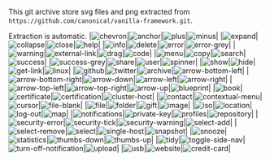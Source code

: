 This git archive store svg files and png extracted from ```https://github.com/canonical/vanilla-framework.git```.

Extraction is automatic.
|![chevron](https://github.com/fderepas/icons/blob/main/img/chevron.png)|![anchor](https://github.com/fderepas/icons/blob/main/img/anchor.png)|![plus](https://github.com/fderepas/icons/blob/main/img/plus.png)|![minus](https://github.com/fderepas/icons/blob/main/img/minus.png)|
|![expand](https://github.com/fderepas/icons/blob/main/img/expand.png)|![collapse](https://github.com/fderepas/icons/blob/main/img/collapse.png)|![close](https://github.com/fderepas/icons/blob/main/img/close.png)|![help](https://github.com/fderepas/icons/blob/main/img/help.png)|
|![info](https://github.com/fderepas/icons/blob/main/img/info.png)|![delete](https://github.com/fderepas/icons/blob/main/img/delete.png)|![error](https://github.com/fderepas/icons/blob/main/img/error.png)|![error-grey](https://github.com/fderepas/icons/blob/main/img/error-grey.png)|
|![warning](https://github.com/fderepas/icons/blob/main/img/warning.png)|![external-link](https://github.com/fderepas/icons/blob/main/img/external-link.png)|![drag](https://github.com/fderepas/icons/blob/main/img/drag.png)|![code](https://github.com/fderepas/icons/blob/main/img/code.png)|
|![menu](https://github.com/fderepas/icons/blob/main/img/menu.png)|![copy](https://github.com/fderepas/icons/blob/main/img/copy.png)|![search](https://github.com/fderepas/icons/blob/main/img/search.png)|![success](https://github.com/fderepas/icons/blob/main/img/success.png)|
|![success-grey](https://github.com/fderepas/icons/blob/main/img/success-grey.png)|![share](https://github.com/fderepas/icons/blob/main/img/share.png)|![user](https://github.com/fderepas/icons/blob/main/img/user.png)|![spinner](https://github.com/fderepas/icons/blob/main/img/spinner.png)|
|![show](https://github.com/fderepas/icons/blob/main/img/show.png)|![hide](https://github.com/fderepas/icons/blob/main/img/hide.png)|![get-link](https://github.com/fderepas/icons/blob/main/img/get-link.png)|![linux](https://github.com/fderepas/icons/blob/main/img/linux.png)|
|![github](https://github.com/fderepas/icons/blob/main/img/github.png)|![twitter](https://github.com/fderepas/icons/blob/main/img/twitter.png)|![archive](https://github.com/fderepas/icons/blob/main/img/archive.png)|![arrow-bottom-left](https://github.com/fderepas/icons/blob/main/img/arrow-bottom-left.png)|
|![arrow-bottom-right](https://github.com/fderepas/icons/blob/main/img/arrow-bottom-right.png)|![arrow-down](https://github.com/fderepas/icons/blob/main/img/arrow-down.png)|![arrow-left](https://github.com/fderepas/icons/blob/main/img/arrow-left.png)|![arrow-right](https://github.com/fderepas/icons/blob/main/img/arrow-right.png)|
|![arrow-top-left](https://github.com/fderepas/icons/blob/main/img/arrow-top-left.png)|![arrow-top-right](https://github.com/fderepas/icons/blob/main/img/arrow-top-right.png)|![arrow-up](https://github.com/fderepas/icons/blob/main/img/arrow-up.png)|![blueprint](https://github.com/fderepas/icons/blob/main/img/blueprint.png)|
|![book](https://github.com/fderepas/icons/blob/main/img/book.png)|![certificate](https://github.com/fderepas/icons/blob/main/img/certificate.png)|![certification](https://github.com/fderepas/icons/blob/main/img/certification.png)|![cluster-host](https://github.com/fderepas/icons/blob/main/img/cluster-host.png)|
|![contact](https://github.com/fderepas/icons/blob/main/img/contact.png)|![contextual-menu](https://github.com/fderepas/icons/blob/main/img/contextual-menu.png)|![cursor](https://github.com/fderepas/icons/blob/main/img/cursor.png)|![file-blank](https://github.com/fderepas/icons/blob/main/img/file-blank.png)|
|![file](https://github.com/fderepas/icons/blob/main/img/file.png)|![folder](https://github.com/fderepas/icons/blob/main/img/folder.png)|![gift](https://github.com/fderepas/icons/blob/main/img/gift.png)|![image](https://github.com/fderepas/icons/blob/main/img/image.png)|
|![iso](https://github.com/fderepas/icons/blob/main/img/iso.png)|![location](https://github.com/fderepas/icons/blob/main/img/location.png)|![log-out](https://github.com/fderepas/icons/blob/main/img/log-out.png)|![map](https://github.com/fderepas/icons/blob/main/img/map.png)|
|![notifications](https://github.com/fderepas/icons/blob/main/img/notifications.png)|![private-key](https://github.com/fderepas/icons/blob/main/img/private-key.png)|![profiles](https://github.com/fderepas/icons/blob/main/img/profiles.png)|![repository](https://github.com/fderepas/icons/blob/main/img/repository.png)|
|![security-error](https://github.com/fderepas/icons/blob/main/img/security-error.png)|![security-tick](https://github.com/fderepas/icons/blob/main/img/security-tick.png)|![security-warning](https://github.com/fderepas/icons/blob/main/img/security-warning.png)|![select-add](https://github.com/fderepas/icons/blob/main/img/select-add.png)|
|![select-remove](https://github.com/fderepas/icons/blob/main/img/select-remove.png)|![select](https://github.com/fderepas/icons/blob/main/img/select.png)|![single-host](https://github.com/fderepas/icons/blob/main/img/single-host.png)|![snapshot](https://github.com/fderepas/icons/blob/main/img/snapshot.png)|
|![snooze](https://github.com/fderepas/icons/blob/main/img/snooze.png)|![statistics](https://github.com/fderepas/icons/blob/main/img/statistics.png)|![thumbs-down](https://github.com/fderepas/icons/blob/main/img/thumbs-down.png)|![thumbs-up](https://github.com/fderepas/icons/blob/main/img/thumbs-up.png)|
|![tidy](https://github.com/fderepas/icons/blob/main/img/tidy.png)|![toggle-side-nav](https://github.com/fderepas/icons/blob/main/img/toggle-side-nav.png)|![turn-off-notification](https://github.com/fderepas/icons/blob/main/img/turn-off-notification.png)|![upload](https://github.com/fderepas/icons/blob/main/img/upload.png)|
|![usb](https://github.com/fderepas/icons/blob/main/img/usb.png)|![website](https://github.com/fderepas/icons/blob/main/img/website.png)|![credit-card](https://github.com/fderepas/icons/blob/main/img/credit-card.png)|
